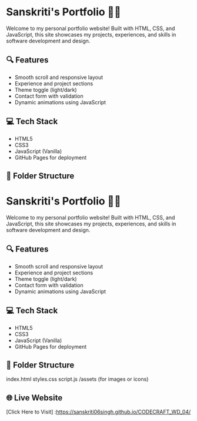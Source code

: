 # Sanskriti's Portfolio 👩‍💻

Welcome to my personal portfolio website! Built with HTML, CSS, and JavaScript, this site showcases my projects, experiences, and skills in software development and design.

## 🔍 Features
- Smooth scroll and responsive layout
- Experience and project sections
- Theme toggle (light/dark)
- Contact form with validation
- Dynamic animations using JavaScript

## 💻 Tech Stack
- HTML5
- CSS3
- JavaScript (Vanilla)
- GitHub Pages for deployment

## 📂 Folder Structure
# Sanskriti's Portfolio 👩‍💻

Welcome to my personal portfolio website! Built with HTML, CSS, and JavaScript, this site showcases my projects, experiences, and skills in software development and design.

## 🔍 Features
- Smooth scroll and responsive layout
- Experience and project sections
- Theme toggle (light/dark)
- Contact form with validation
- Dynamic animations using JavaScript

## 💻 Tech Stack
- HTML5
- CSS3
- JavaScript (Vanilla)
- GitHub Pages for deployment

## 📂 Folder Structure
index.html
styles.css
script.js
/assets (for images or icons)

## 🌐 Live Website
[Click Here to Visit] :https://sanskriti06singh.github.io/CODECRAFT_WD_04/
